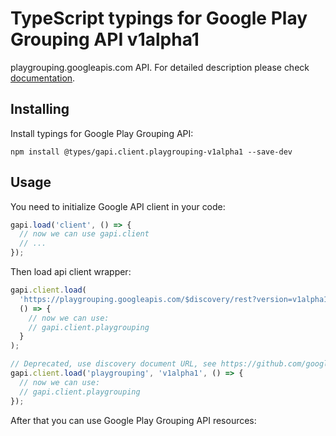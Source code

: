 # TypeScript typings for Google Play Grouping API v1alpha1

playgrouping.googleapis.com API.
For detailed description please check [documentation](https://cloud.google.com/playgrouping/).

## Installing

Install typings for Google Play Grouping API:

```
npm install @types/gapi.client.playgrouping-v1alpha1 --save-dev
```

## Usage

You need to initialize Google API client in your code:

```typescript
gapi.load('client', () => {
  // now we can use gapi.client
  // ...
});
```

Then load api client wrapper:

```typescript
gapi.client.load(
  'https://playgrouping.googleapis.com/$discovery/rest?version=v1alpha1',
  () => {
    // now we can use:
    // gapi.client.playgrouping
  }
);
```

```typescript
// Deprecated, use discovery document URL, see https://github.com/google/google-api-javascript-client/blob/master/docs/reference.md#----gapiclientloadname----version----callback--
gapi.client.load('playgrouping', 'v1alpha1', () => {
  // now we can use:
  // gapi.client.playgrouping
});
```

After that you can use Google Play Grouping API resources: <!-- TODO: make this work for multiple namespaces -->

```typescript

```
